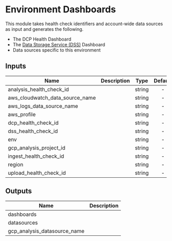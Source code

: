 # Environment Dashboards

This module takes health check identifiers and account-wide data sources as input and generates the following.

* The DCP Health Dashboard
* The [Data Storage Service (DSS)](https://github.com/HumanCellAtlas/data-store) Dashboard
* Data sources specific to this environment

<!-- START -->

## Inputs

| Name | Description | Type | Default | Required |
|------|-------------|:----:|:-----:|:-----:|
| analysis_health_check_id |  | string | - | yes |
| aws_cloudwatch_data_source_name |  | string | - | yes |
| aws_logs_data_source_name |  | string | - | yes |
| aws_profile |  | string | - | yes |
| dcp_health_check_id |  | string | - | yes |
| dss_health_check_id |  | string | - | yes |
| env |  | string | - | yes |
| gcp_analysis_project_id |  | string | - | yes |
| ingest_health_check_id |  | string | - | yes |
| region |  | string | - | yes |
| upload_health_check_id |  | string | - | yes |

## Outputs

| Name | Description |
|------|-------------|
| dashboards |  |
| datasources |  |
| gcp_analysis_datasource_name |  |

<!-- END -->
